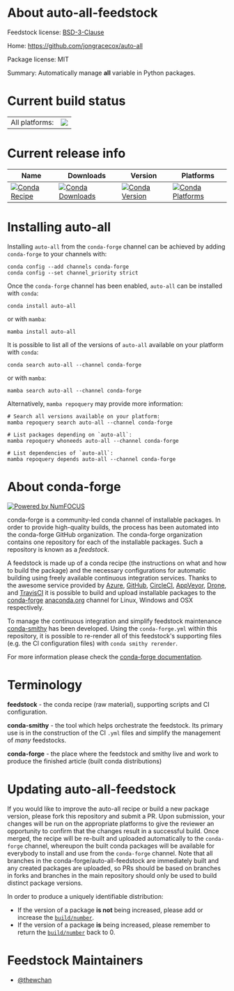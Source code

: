 About auto-all-feedstock
========================

Feedstock license: [BSD-3-Clause](https://github.com/conda-forge/auto-all-feedstock/blob/main/LICENSE.txt)

Home: https://github.com/jongracecox/auto-all

Package license: MIT

Summary: Automatically manage __all__ variable in Python packages.

Current build status
====================


<table><tr><td>All platforms:</td>
    <td>
      <a href="https://dev.azure.com/conda-forge/feedstock-builds/_build/latest?definitionId=14156&branchName=main">
        <img src="https://dev.azure.com/conda-forge/feedstock-builds/_apis/build/status/auto-all-feedstock?branchName=main">
      </a>
    </td>
  </tr>
</table>

Current release info
====================

| Name | Downloads | Version | Platforms |
| --- | --- | --- | --- |
| [![Conda Recipe](https://img.shields.io/badge/recipe-auto--all-green.svg)](https://anaconda.org/conda-forge/auto-all) | [![Conda Downloads](https://img.shields.io/conda/dn/conda-forge/auto-all.svg)](https://anaconda.org/conda-forge/auto-all) | [![Conda Version](https://img.shields.io/conda/vn/conda-forge/auto-all.svg)](https://anaconda.org/conda-forge/auto-all) | [![Conda Platforms](https://img.shields.io/conda/pn/conda-forge/auto-all.svg)](https://anaconda.org/conda-forge/auto-all) |

Installing auto-all
===================

Installing `auto-all` from the `conda-forge` channel can be achieved by adding `conda-forge` to your channels with:

```
conda config --add channels conda-forge
conda config --set channel_priority strict
```

Once the `conda-forge` channel has been enabled, `auto-all` can be installed with `conda`:

```
conda install auto-all
```

or with `mamba`:

```
mamba install auto-all
```

It is possible to list all of the versions of `auto-all` available on your platform with `conda`:

```
conda search auto-all --channel conda-forge
```

or with `mamba`:

```
mamba search auto-all --channel conda-forge
```

Alternatively, `mamba repoquery` may provide more information:

```
# Search all versions available on your platform:
mamba repoquery search auto-all --channel conda-forge

# List packages depending on `auto-all`:
mamba repoquery whoneeds auto-all --channel conda-forge

# List dependencies of `auto-all`:
mamba repoquery depends auto-all --channel conda-forge
```


About conda-forge
=================

[![Powered by
NumFOCUS](https://img.shields.io/badge/powered%20by-NumFOCUS-orange.svg?style=flat&colorA=E1523D&colorB=007D8A)](https://numfocus.org)

conda-forge is a community-led conda channel of installable packages.
In order to provide high-quality builds, the process has been automated into the
conda-forge GitHub organization. The conda-forge organization contains one repository
for each of the installable packages. Such a repository is known as a *feedstock*.

A feedstock is made up of a conda recipe (the instructions on what and how to build
the package) and the necessary configurations for automatic building using freely
available continuous integration services. Thanks to the awesome service provided by
[Azure](https://azure.microsoft.com/en-us/services/devops/), [GitHub](https://github.com/),
[CircleCI](https://circleci.com/), [AppVeyor](https://www.appveyor.com/),
[Drone](https://cloud.drone.io/welcome), and [TravisCI](https://travis-ci.com/)
it is possible to build and upload installable packages to the
[conda-forge](https://anaconda.org/conda-forge) [anaconda.org](https://anaconda.org/)
channel for Linux, Windows and OSX respectively.

To manage the continuous integration and simplify feedstock maintenance
[conda-smithy](https://github.com/conda-forge/conda-smithy) has been developed.
Using the ``conda-forge.yml`` within this repository, it is possible to re-render all of
this feedstock's supporting files (e.g. the CI configuration files) with ``conda smithy rerender``.

For more information please check the [conda-forge documentation](https://conda-forge.org/docs/).

Terminology
===========

**feedstock** - the conda recipe (raw material), supporting scripts and CI configuration.

**conda-smithy** - the tool which helps orchestrate the feedstock.
                   Its primary use is in the construction of the CI ``.yml`` files
                   and simplify the management of *many* feedstocks.

**conda-forge** - the place where the feedstock and smithy live and work to
                  produce the finished article (built conda distributions)


Updating auto-all-feedstock
===========================

If you would like to improve the auto-all recipe or build a new
package version, please fork this repository and submit a PR. Upon submission,
your changes will be run on the appropriate platforms to give the reviewer an
opportunity to confirm that the changes result in a successful build. Once
merged, the recipe will be re-built and uploaded automatically to the
`conda-forge` channel, whereupon the built conda packages will be available for
everybody to install and use from the `conda-forge` channel.
Note that all branches in the conda-forge/auto-all-feedstock are
immediately built and any created packages are uploaded, so PRs should be based
on branches in forks and branches in the main repository should only be used to
build distinct package versions.

In order to produce a uniquely identifiable distribution:
 * If the version of a package **is not** being increased, please add or increase
   the [``build/number``](https://docs.conda.io/projects/conda-build/en/latest/resources/define-metadata.html#build-number-and-string).
 * If the version of a package **is** being increased, please remember to return
   the [``build/number``](https://docs.conda.io/projects/conda-build/en/latest/resources/define-metadata.html#build-number-and-string)
   back to 0.

Feedstock Maintainers
=====================

* [@thewchan](https://github.com/thewchan/)

